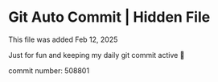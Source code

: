 # Git Auto Commit | Hidden File

This file was added Feb 12, 2025

Just for fun and keeping my daily git commit active 🤪

commit number: 508801

